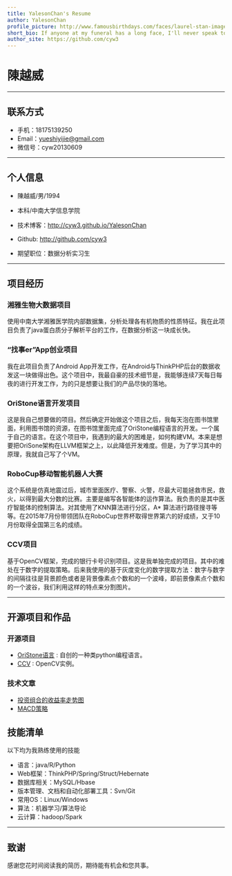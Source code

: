 ```yaml
---
title: YalesonChan's Resume
author: YalesonChan
profile_picture: http://www.famousbirthdays.com/faces/laurel-stan-image.jpg
short_bio: If anyone at my funeral has a long face, I'll never speak to him again.
author_site: https://github.com/cyw3
---
```


# 陳越威

---

## 联系方式

- 手机：18175139250
- Email：yueshiyijie@gmail.com
- 微信号：cyw20130609

---

## 个人信息

 - 陳越威/男/1994
 - 本科/中南大学信息学院
 - 技术博客：http://cyw3.github.io/YalesonChan
 - Github: http://github.com/cyw3

 - 期望职位：数据分析实习生

---

## 项目经历

### 湘雅生物大数据项目 
使用中南大学湘雅医学院内部数据集，分析处理各有机物质的性质特征。我在此项目负责了java蛋白质分子解析平台的工作，在数据分析这一块成长快。


### “找事er”App创业项目 
我在此项目负责了Android App开发工作，在Android与ThinkPHP后台的数据收发这一块做得出色。这个项目中，我最自豪的技术细节是，我能够连续7天每日每夜的进行开发工作，为的只是想要让我们的产品尽快的落地。


### OriStone语言开发项目 
这是我自己想要做的项目。然后确定开始做这个项目之后，我每天泡在图书馆里面，利用图书馆的资源，在图书馆里面完成了OriStone编程语言的开发。一个属于自己的语言。在这个项目中，我遇到的最大的困难是，如何构建VM。本来是想要把OriSone架构在LLVM框架之上，以此降低开发难度。但是，为了学习其中的原理，我就自己写了个VM。

### RoboCup移动智能机器人大赛
这个系统是仿真地震过后，城市里面医疗、警察、火警，尽最大可能拯救市民，救火，以得到最大分数的比赛。主要是编写各智能体的运作算法。我负责的是其中医疗智能体的控制算法。对其使用了KNN算法进行分区，A* 算法进行路径搜寻等等。在2015年7月份带领团队在RoboCup世界杯取得世界第六的好成绩，又于10月份取得全国第三名的成绩。

### CCV项目 
基于OpenCV框架，完成的银行卡号识别项目。这是我单独完成的项目。其中的难处在于数字的提取策略。后来我使用的基于灰度变化的数字提取方法：数字与数字的间隔往往是背景颜色或者是背景像素点个数和的一个波峰，即前景像素点个数和的一个波谷，我们利用这样的特点来分割图片。

---

## 开源项目和作品

### 开源项目
 - [OriStone语言](http://github.com/cyw3/OriStone) : 自创的一种类python编程语言。
 - [CCV](http://github.com/cyw3/CCV) : OpenCV实例。

### 技术文章

- [投资组合的收益率走势图](https://i.qutke.com/apps/569f4501310a3c46406493bd)
- [MACD策略](https://i.qutke.com/apps/56a4fc1c310a3c464064943f) 

## 技能清单

以下均为我熟练使用的技能

- 语言：java/R/Python
- Web框架：ThinkPHP/Spring/Struct/Hebernate
- 数据库相关：MySQL/Hbase
- 版本管理、文档和自动化部署工具：Svn/Git
- 常用OS：Linux/Windows
- 算法：机器学习/算法导论
- 云计算：hadoop/Spark

---

## 致谢
感谢您花时间阅读我的简历，期待能有机会和您共事。
